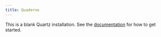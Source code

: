 ```yaml
---
title: Quaderno
---
```


This is a blank Quartz installation.
See the [documentation](https://quartz.jzhao.xyz) for how to get started.
